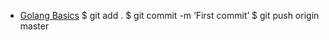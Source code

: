 * [Golang Basics](https://talks.godoc.org/github.com/roca/GoPresentations/blob/main/go-slides-example/sample.slide/#1)
$ git add .
$ git commit -m ‘First commit’
$ git push origin master